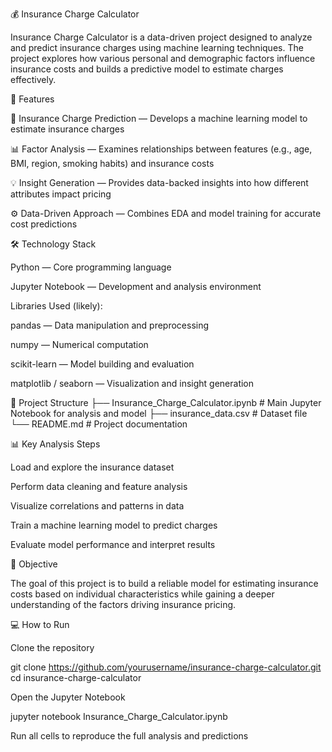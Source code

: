 💰 Insurance Charge Calculator

Insurance Charge Calculator is a data-driven project designed to analyze and predict insurance charges using machine learning techniques. The project explores how various personal and demographic factors influence insurance costs and builds a predictive model to estimate charges effectively.

🚀 Features

🧮 Insurance Charge Prediction — Develops a machine learning model to estimate insurance charges

📊 Factor Analysis — Examines relationships between features (e.g., age, BMI, region, smoking habits) and insurance costs

💡 Insight Generation — Provides data-backed insights into how different attributes impact pricing

⚙️ Data-Driven Approach — Combines EDA and model training for accurate cost predictions

🛠️ Technology Stack

Python — Core programming language

Jupyter Notebook — Development and analysis environment

Libraries Used (likely):

pandas — Data manipulation and preprocessing

numpy — Numerical computation

scikit-learn — Model building and evaluation

matplotlib / seaborn — Visualization and insight generation

📁 Project Structure
├── Insurance_Charge_Calculator.ipynb    # Main Jupyter Notebook for analysis and model
├── insurance_data.csv                   # Dataset file
└── README.md                            # Project documentation

📊 Key Analysis Steps

Load and explore the insurance dataset

Perform data cleaning and feature analysis

Visualize correlations and patterns in data

Train a machine learning model to predict charges

Evaluate model performance and interpret results

🎯 Objective

The goal of this project is to build a reliable model for estimating insurance costs based on individual characteristics while gaining a deeper understanding of the factors driving insurance pricing.

💻 How to Run

Clone the repository

git clone https://github.com/yourusername/insurance-charge-calculator.git
cd insurance-charge-calculator


Open the Jupyter Notebook

jupyter notebook Insurance_Charge_Calculator.ipynb


Run all cells to reproduce the full analysis and predictions
